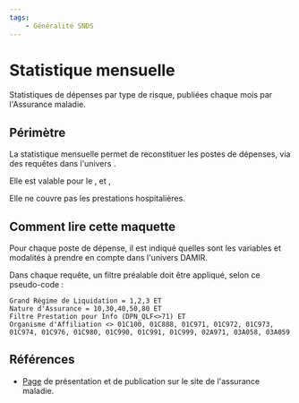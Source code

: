 ```yaml
---
tags:
    - Généralité SNDS
---
```


# Statistique mensuelle
<!-- SPDX-License-Identifier: MPL-2.0 -->

<TagLinks />

Statistiques de dépenses par type de risque, publiées chaque mois par l'Assurance maladie. 

## Périmètre

La statistique mensuelle permet de reconstituer les postes de dépenses, via des requêtes dans l'univers <PreviewPage text="DAMIR" link="../glossaire/DAMIR.html" />. 

Elle est valable pour le <PreviewPage text="Régime Général" link="../glossaire/RG.html" />, <PreviewPage text="MSA" link="../glossaire/MSA.html" /> et <PreviewPage text="RSI" link="../glossaire/RSI.html" />,

Elle ne couvre pas les prestations hospitalières. 
 
## Comment lire cette maquette

Pour chaque poste de dépense, il est indiqué quelles sont les variables et modalités à prendre en compte dans l'univers DAMIR.

Dans chaque requête, un filtre préalable doit être appliqué, selon ce pseudo-code :

```
Grand Régime de Liquidation = 1,2,3 ET 
Nature d'Assurance = 10,30,40,50,80 ET 
Filtre Prestation pour Info (DPN_QLF<>71) ET
Organisme d'Affiliation <> 01C100, 01C888, 01C971, 01C972, 01C973, 01C974, 01C976, 01C980, 01C990, 01C991, 01C999, 02A971, 03A058, 03A059
```

## Références 

- [Page](https://www.ameli.fr/l-assurance-maladie/statistiques-et-publications/donnees-statistiques/depenses-d-assurance-maladie/depenses-par-type-de-risque/depenses-mensuelles-2019.php) de présentation et de publication sur le site de l'assurance maladie.